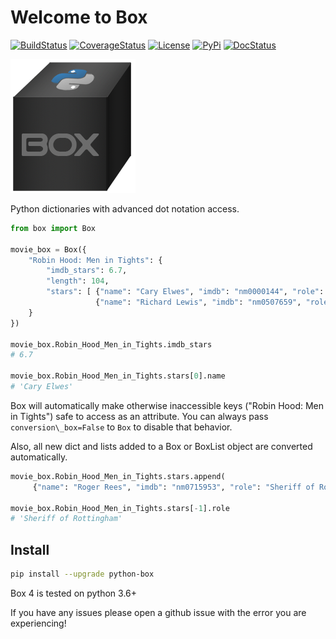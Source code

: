 # Welcome to Box
[![BuildStatus](https://travis-ci.org/cdgriffith/Box.png?branch=master)](https://travis-ci.org/cdgriffith/Box)
[![CoverageStatus](https://img.shields.io/coveralls/cdgriffith/Box/master.svg?maxAge=2592000)](https://coveralls.io/r/cdgriffith/Box?branch=master)
[![License](https://img.shields.io/pypi/l/python-box.svg)](https://pypi.python.org/pypi/python-box/)
[![PyPi](https://img.shields.io/pypi/v/python-box.svg?maxAge=2592000)](https://pypi.python.org/pypi/python-box/)
[![DocStatus](https://readthedocs.org/projects/box/badge/?version=latest)](http://box.readthedocs.org/en/latest/index.html)

[![BoxImage](https://raw.githubusercontent.com/cdgriffith/Box/master/box_logo.png)](https://github.com/cdgriffith/Box)

Python dictionaries with advanced dot notation access.

```python
from box import Box

movie_box = Box({
    "Robin Hood: Men in Tights": {
        "imdb_stars": 6.7,
        "length": 104,
        "stars": [ {"name": "Cary Elwes", "imdb": "nm0000144", "role": "Robin Hood"},
                   {"name": "Richard Lewis", "imdb": "nm0507659", "role": "Prince John"} ]
    }
})

movie_box.Robin_Hood_Men_in_Tights.imdb_stars
# 6.7

movie_box.Robin_Hood_Men_in_Tights.stars[0].name
# 'Cary Elwes'
```
Box will automatically make otherwise inaccessible keys ("Robin Hood:
Men in Tights") safe to access as an attribute. You can always pass
`conversion\_box=False` to `Box` to disable that
behavior.

Also, all new dict and lists added to a Box or BoxList object are
converted automatically.

```python
movie_box.Robin_Hood_Men_in_Tights.stars.append(
     {"name": "Roger Rees", "imdb": "nm0715953", "role": "Sheriff of Rottingham"})

movie_box.Robin_Hood_Men_in_Tights.stars[-1].role
# 'Sheriff of Rottingham'
```

## Install

```bash
pip install --upgrade python-box
```

Box 4 is tested on python 3.6+

If you have any issues please open a github issue with the error you are
experiencing!

